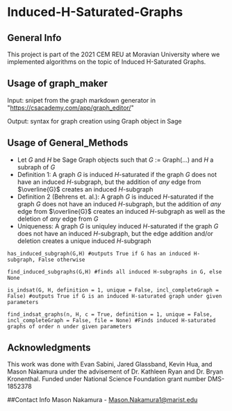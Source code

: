 # Induced-H-Saturated-Graphs

## General Info

This project is part of the 2021 CEM REU at Moravian University where we implemented algorithms on the topic of Induced H-Saturated Graphs.

## Usage of graph_maker
Input: snipet from the graph markdown generator in "https://csacademy.com/app/graph_editor/"

Output: syntax for graph creation using Graph object in Sage

## Usage of General_Methods
* Let $G$ and $H$ be Sage Graph objects such that $G$ := Graph(...) and $H$ a subraph of $G$
* Definition 1: A graph $G$ is induced $H$-saturated if the graph $G$ does not have an induced $H$-subgraph, but the addition of _any_ edge from $\overline{G}$ creates an induced $H$-subgraph
* Definition 2 (Behrens et. al.): A graph $G$ is induced $H$-saturated if the graph $G$ does not have an induced $H$-subgraph, but the addition of _any_ edge from $\overline{G}$ creates an induced $H$-subgraph as well as the deletion of _any_ edge from $G$
* Uniqueness:  A graph $G$ is uniquley induced $H$-saturated if the graph $G$ does not have an induced $H$-subgraph, but the edge addition and/or deletion creates a unique induced $H$-subgraph
```
has_induced_subgraph(G,H) #outputs True if G has an induced H-subgraph, False otherwise

find_induced_subgraphs(G,H) #finds all induced H-subgraphs in G, else None

is_indsat(G, H, definition = 1, unique = False, incl_completeGraph = False) #outputs True if G is an induced H-saturated graph under given parameters

find_indsat_graphs(n, H, c = True, definition = 1, unique = False, incl_completeGraph = False, file = None) #Finds induced H-saturated graphs of order n under given parameters
```

## Acknowledgments
This work was done with Evan Sabini, Jared Glassband, Kevin Hua, and Mason Nakamura under the advisement of Dr. Kathleen Ryan and Dr. Bryan Kronenthal.
Funded under National Science Foundation grant number DMS-1852378

##Contact Info
Mason Nakamura - Mason.Nakamura1@marist.edu
